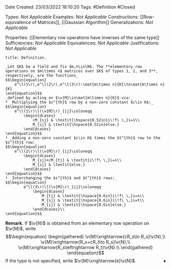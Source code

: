 <br />
<br />

Date Created: 23/03/2022 18:10:20
Tags: #Definition #Closed 

Types: _Not Applicable_
Examples: _Not Applicable_
Constructions: [[Row-equivalence of Matrices]], [[Gaussian Algorithm]]
Generalizations: _Not Applicable_

Properties: [[Elementary row operations have inverses of the same type]]
Sufficiencies: _Not Applicable_
Equivalences: _Not Applicable_
Justifications: _Not Applicable_

``` ad-Definition
title: Definition.

_Let $K$ be a field and fix $m,n\in\N$. The **elementary row operations on $m\times n$ matrices over $K$ of types 1, 2, and 3**, respectively, are the functions_
$$\begin{equation}
    e^\l(1\r),e^\l(2\r),e^\l(3\r):\mat{m\times n}{K}\to\mat{m\times n}{K}
\end{equation}$$
_defined by acting on $\v{M}\in\mat{m\times n}{K}$ via:_
* _Multiplying the $s^{th}$ row by a non-zero constant $c\in K$:_
$$\begin{equation}
    e^\l(1\r)\l(\v{M}\r)_{ij}\coloneqq
        \begin{dcases}
            cM_{sj} & \textit{\hspace{0.52in}i\!f\ \,}i=s\\
            M_{ij} & \textit{\hspace{0.52in}else.}
        \end{dcases}
\end{equation}$$
* _Adding a non-zero constant $c\in K$ times the $t^{th}$ row to the $s^{th}$ row:_
$$\begin{equation}
    e^\l(2\r)\l(\v{M}\r)_{ij}\coloneqq
        \begin{dcases}
            M_{sj}+cM_{tj} & \textit{i\!f\ \,}i=s\\
            M_{ij} & \textit{else.}
        \end{dcases}
\end{equation}$$
* _Interchanging the $s^{th}$ and $t^{th}$ rows:_
$$\begin{equation}
        e^\l(3\r)\l(\v{M}\r)_{ij}\coloneqq
            \begin{dcases}
                M_{tj} & \textit{\hspace{0.6in}i\!f\ \,}i=s\\
                M_{sj} & \textit{\hspace{0.6in}i\!f\ \,}i=t\\
                M_{ij} & \textit{\hspace{0.6in}else.}
            \end{dcases}\\
\end{equation}$$

```

**Remark.** If $\v{N}$ is obtained from an elementary row operation on $\v{M}$, write
$$\begin{equation}
    \begin{gathered}
        \v{M}\xrightarrow{cR_s\to R_s}\v{N},\\
        \v{M}\xrightarrow{R_s+cR_t\to R_s}\v{N},\\
        \v{M}\xrightarrow{R_s\leftrightarrow R_t}\v{N}.\\
    \end{gathered}
\end{equation}$$
If the type is not specified, write $\v{M}\xrightarrow{e}\v{N}$.<span style="float:right;">$\blacklozenge$</span>
